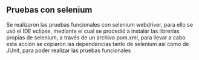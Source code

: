 ## Pruebas con selenium
Se realizaron las pruebas funcionales con selenium webdriver, para ello se usó el IDE eclipse, mediante el cual se procedió a instalar las librerías propias de selenium, a través de un archivo pom.xml, para llevar a cabo esta acción se copiaron las dependencias tanto de selenium así como de JUnit, para poder realizar las pruebas funcionales 
